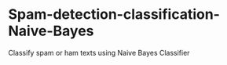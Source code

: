 # Spam-detection-classification-Naive-Bayes
Classify spam or ham texts using Naive Bayes Classifier
